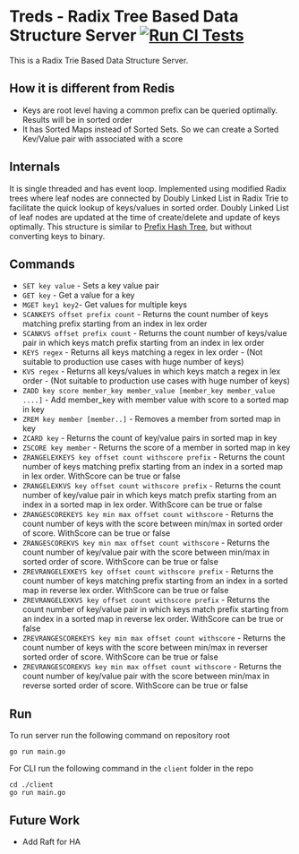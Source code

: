 # Treds - Radix Tree Based Data Structure Server  [![Run CI Tests](https://github.com/absolutelightning/treds/actions/workflows/go.yml/badge.svg)](https://github.com/absolutelightning/treds/actions/workflows/go.yml)

This is a Radix Trie Based Data Structure Server.

## How it is different from Redis
* Keys are root level having a common prefix can be queried optimally. Results will be in sorted order 
* It has Sorted Maps instead of Sorted Sets. So we can create a Sorted Kev/Value pair with associated with a score

## Internals

It is single threaded and has event loop.
Implemented using modified Radix trees where leaf nodes are connected by Doubly Linked List in Radix Trie to facilitate the quick lookup of keys/values in sorted order.
Doubly Linked List of leaf nodes are updated at the time of create/delete and update of keys optimally.
This structure is similar to [Prefix Hash Tree](https://people.eecs.berkeley.edu/~sylvia/papers/pht.pdf), but without converting keys to binary.

## Commands 
* `SET key value` - Sets a key value pair
* `GET key` - Get a value for a key
* `MGET key1 key2`- Get values for multiple keys
* `SCANKEYS offset prefix count` - Returns the count number of keys matching prefix starting from an index in lex order
* `SCANKVS offset prefix count` - Returns the count number of keys/value pair in which keys match prefix starting from an index in lex order
* `KEYS regex` - Returns all keys matching a regex in lex order - (Not suitable to production use cases with huge number of keys)
* `KVS regex` - Returns all keys/values in which keys match a regex in lex order - (Not suitable to production use cases with huge number of keys)
* `ZADD key score member_key member_value [member_key member_value ....]` - Add member_key with member value with score to a sorted map in key
* `ZREM key member [member..]` - Removes a member from sorted map in key
* `ZCARD key` - Returns the count of key/value pairs in sorted map in key
* `ZSCORE key member` - Returns the score of a member in sorted map in key
* `ZRANGELEXKEYS key offset count withscore prefix` - Returns the count number of keys matching prefix starting from an index in a sorted map in lex order. WithScore can be true or false
* `ZRANGELEXKVS key offset count withscore prefix` - Returns the count number of key/value pair in which keys match prefix starting from an index in a sorted map in lex order. WithScore can be true or false
* `ZRANGESCOREKEYS key min max offset count withscore` - Returns the count number of keys with the score between min/max in sorted order of score. WithScore can be true or false
* `ZRANGESCOREKVS key min max offset count withscore` - Returns the count number of key/value pair with the score between min/max in sorted order of score. WithScore can be true or false
* `ZREVRANGELEXKEYS key offset count withscore prefix` - Returns the count number of keys matching prefix starting from an index in a sorted map in reverse lex order. WithScore can be true or false
* `ZREVRANGELEXKVS key offset count withscore prefix` - Returns the count number of key/value pair in which keys match prefix starting from an index in a sorted map in reverse lex order. WithScore can be true or false
* `ZREVRANGESCOREKEYS key min max offset count withscore` - Returns the count number of keys with the score between min/max in reverser sorted order of score. WithScore can be true or false
* `ZREVRANGESCOREKVS key min max offset count withscore` - Returns the count number of key/value pair with the score between min/max in reverse sorted order of score. WithScore can be true or false

## Run 

To run server run the following command on repository root

```text
go run main.go 
```

For CLI run the following command in the `client` folder in the repo

```text
cd ./client
go run main.go 
```

## Future Work
* Add Raft for HA
